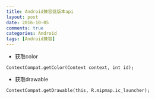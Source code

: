 ```yaml
---
title: Android兼容低版本api
layout: post
date: 2016-10-05
comments: true
categories: Android
tags: [Android兼容]
---
```

<!--more-->
* 获取color
```
ContextCompat.getColor(Context context, int id);
```
* 获取drawable
```
ContextCompat.getDrawable(this, R.mipmap.ic_launcher);
```